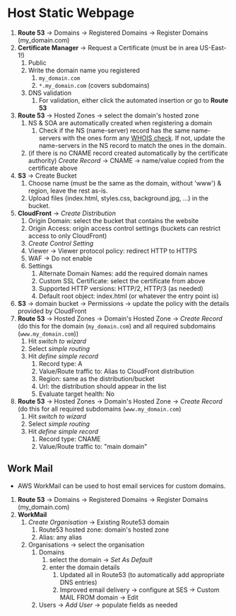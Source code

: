 # Host Static Webpage

1. **Route 53** -> Domains -> Registered Domains -> Register Domains (my_domain.com)
2. **Certificate Manager** -> Request a Certificate (must be in area US-East-1!)
   1. Public
   2. Write the domain name you registered
      1. `my_domain.com`
      2. `*.my_domain.com` (covers subdomains)
   3. DNS validation
      1. For validation, either click the automated insertion or go to **Route 53**
3. **Route 53** -> Hosted Zones -> select the domain's hosted zone
   1. NS & SOA are automatically created when registering a domain
      1. Check if the NS (name-server) record has the same name-servers with the ones form any [WHOIS check](https://who.is/whois/). If not, update the name-servers in the NS record to match the ones in the domain.
   2. (if there is no CNAME record created automatically by the certificate authority) *Create Record* -> CNAME -> name/value copied from the certificate above
4. **S3** -> Create Bucket
   1. Choose name (must be the same as the domain, without 'www') & region, leave the rest as-is.
   2. Upload files (index.html, styles.css, background.jpg, ...) in the bucket.
5. **CloudFront** -> *Create Distribution*
   1. Origin Domain: select the bucket that contains the website
   2. Origin Access: origin access control settings (buckets can restrict access to only CloudFront)
   3. *Create Control Setting*
   4. Viewer -> Viewer protocol policy: redirect HTTP to HTTPS
   5. WAF -> Do not enable
   6. Settings
      1. Alternate Domain Names: add the required domain names
      2. Custom SSL Certificate: select the certificate from above
      3. Supported HTTP versions: HTTP/2, HTTP/3 (as needed)
      4. Default root object: index.html (or whatever the entry point is)
6. **S3** -> domain bucket -> Permissions -> update the policy with the details provided by CloudFront
7. **Route 53** -> Hosted Zones -> Domain's Hosted Zone -> *Create Record* (do this for the domain (`my_domain.com`) and all required subdomains (`www.my_domain.com`))
   1. Hit *switch to wizard*
   2. Select *simple routing*
   3. Hit *define simple record*
      1. Record type: A
      2. Value/Route traffic to: Alias to CloudFront distribution
      3. Region: same as the distribution/bucket
      4. Url: the distribution should appear in the list
      5. Evaluate target health: No
8. **Route 53** -> Hosted Zones -> Domain's Hosted Zone -> *Create Record* (do this for all required subdomains (`www.my_domain.com`)
   1. Hit *switch to wizard*
   2. Select *simple routing*
   3. Hit *define simple record*
      1. Record type: CNAME
      2. Value/Route traffic to: "main domain"

## Work Mail

- AWS WorkMail can be used to host email services for custom domains.

1. **Route 53** -> Domains -> Registered Domains -> Register Domains (my_domain.com)
2. **WorkMail**
   1. *Create Organisation* -> Existing Route53 domain
      1. Route53 hosted zone: domain's hosted zone
      2. Alias: any alias
   2. Organisations -> select the organisation
      1. Domains
         1. select the domain -> *Set As Default*
         2. enter the domain details
            1. Updated all in Route53 (to automatically add appropriate DNS entries)
            2. Improved email delivery -> configure at SES -> Custom MAIL FROM domain -> Edit
      2. Users -> *Add User* -> populate fields as needed

<!-- https://docs.aws.amazon.com/workmail/latest/userguide/using_IMAP.html -->
<!-- https://docs.aws.amazon.com/ses/latest/dg/smtp-credentials.html -->
<!-- https://docs.aws.amazon.com/workmail/latest/userguide/outlook-client.html#connect-outlook-client -->
<!-- https://docs.aws.amazon.com/workmail/latest/adminguide/autodiscover.html -->